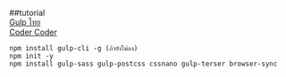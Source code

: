 ##tutorial <br>
[Gulp ไทย](https://devahoy.com/blog/2015/04/getting-started-with-gulp/) <br>
[Coder Coder](https://www.youtube.com/watch?v=q0E1hbcj-NI)

```
npm install gulp-cli -g (ถ้ายังไม่ลง)
npm init -y 
npm install gulp-sass gulp-postcss cssnano gulp-terser browser-sync
```


